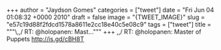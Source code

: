 
+++
author = "Jaydson Gomes"
categories = ["tweet"]
date = "Fri Jun 04 01:08:32 +0000 2010"
draft = false
image = "{TWEET_IMAGE}"
slug = "e57c19d88f2fdcd1578a8611e2cc18e40c5e08c9"
tags = ["tweet"]
title = """&#92;,,/ RT: @holopanen: Mast..."""
+++
\,,/ RT: @holopanen: Master of Puppets http://is.gd/cBH8T
